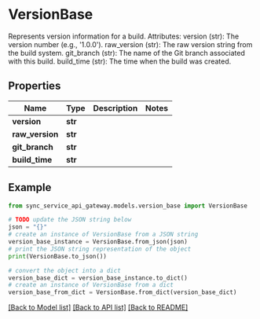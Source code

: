 # VersionBase

Represents version information for a build.  Attributes:     version (str): The version number (e.g., '1.0.0').     raw_version (str): The raw version string from the build system.     git_branch (str): The name of the Git branch associated with this build.     build_time (str): The time when the build was created.

## Properties

Name | Type | Description | Notes
------------ | ------------- | ------------- | -------------
**version** | **str** |  | 
**raw_version** | **str** |  | 
**git_branch** | **str** |  | 
**build_time** | **str** |  | 

## Example

```python
from sync_service_api_gateway.models.version_base import VersionBase

# TODO update the JSON string below
json = "{}"
# create an instance of VersionBase from a JSON string
version_base_instance = VersionBase.from_json(json)
# print the JSON string representation of the object
print(VersionBase.to_json())

# convert the object into a dict
version_base_dict = version_base_instance.to_dict()
# create an instance of VersionBase from a dict
version_base_from_dict = VersionBase.from_dict(version_base_dict)
```
[[Back to Model list]](../README.md#documentation-for-models) [[Back to API list]](../README.md#documentation-for-api-endpoints) [[Back to README]](../README.md)


